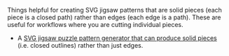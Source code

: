 Things helpful for creating SVG jigsaw patterns that are solid pieces (each piece is a closed path) rather than edges (each edge is a path).  These are useful for workflows where you are cutting individual pieces.

* A [SVG jigsaw puzzle pattern generator that can produce solid pieces](puzzleGenerator2-o.html) (i.e. closed outlines) rather than just edges.

